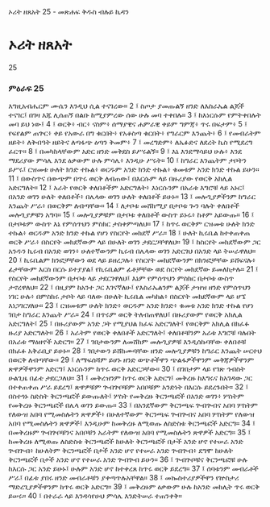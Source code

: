 ﻿
 ኦሪት ዘጸአት 25 - መጽሐፍ ቅዱስ ብሉይ ኪዳን
# ኦሪት ዘጸአት
25
### ምዕራፍ 25
እግዚአብሔርም ሙሴን እንዲህ ሲል ተናገረው።
2 ፤ ስጦታ ያመጡልኝ ዘንድ ለእስራኤል ልጆች ተናገር፤ በገዛ እጁ ሊሰጠኝ በልቡ ከሚያምረው ሰው ሁሉ መባ ተቀበሉ።
3 ፤ ከእነርሱም የምትቀበሉት መባ ይህ ነው፤
4 ፤ ወርቅ፥ ብር፥ ናስም፥ ሰማያዊና ሐምራዊ ቀይም ግምጃ፥ ጥሩ በፍታም፥
5 ፤ የፍየልም ጠጕር፥ ቀይ የአውራ በግ ቁርበት፥ የአቆስጣ ቁርበት፥ የግራርም እንጨት፥
6 ፤ የመብራትም ዘይት፥ ለቅብዓት ዘይትና ለጣፋጭ ዕጣን ቅመም፥
7 ፤ መረግድም፥ ለኤፉድና ለደረት ኪስ የሚደረግ ፈርጥ።
8 ፤ በመካከላቸውም አድር ዘንድ መቅደስ ይሥሩልኝ።
9 ፤ እኔ እንደማሳይህ ሁሉ፥ እንደ ማደሪያው ምሳሌ እንደ ዕቃውም ሁሉ ምሳሌ፥ እንዲሁ ሥሩት።
10 ፤ ከግራር እንጨትም ታቦትን ይሥሩ፤ ርዝመቱ ሁለት ክንድ ተኩል፥ ወርዱም አንድ ክንድ ተኩል፥ ቁመቱም አንድ ክንድ ተኩል ይሁን።
11 ፤ በውስጥና በውጭም በጥሩ ወርቅ ለብጠው፤ በእርሱም ላይ በዙሪያው የወርቅ አክሊል አድርግለት።
12 ፤ አራት የወርቅ ቀለበቶችም አድርግለት፥ እነርሱንም በአራቱ እግሮቹ ላይ አኑር፤ በአንድ ወገን ሁለት ቀለበቶች፥ በሌላው ወገን ሁለት ቀለበቶች ይሁኑ።
13 ፤ መሎጊያዎችንም ከግራር እንጨት ሥራ፥ በወርቅም ለብጣቸው።
14 ፤ ለታቦቱ መሸከሚያ በታቦቱ ጐን ባሉት ቀለበቶች መሎጊያዎቹን አግባ።
15 ፤ መሎጊያዎቹም በታቦቱ ቀለበቶች ውስጥ ይኑሩ፥ ከቶም አይውጡ።
16 ፤ በታቦቱም ውስጥ እኔ የምሰጥህን ምስክር ታስቀምጣለህ።
17 ፤ ከጥሩ ወርቅም ርዝመቱ ሁለት ክንድ ተኩል፥ ወርዱም አንድ ክንድ ተኩል የሆነ የስርየት መክደኛ ሥራ።
18 ፤ ሁለት ኪሩቤል ከተቀጠቀጠ ወርቅ ሥራ፥ በስርየት መክደኛውም ላይ በሁለት ወገን ታደርጋቸዋለህ።
19 ፤ ከስርየት መክደኛውም ጋር አንዱን ኪሩብ በአንድ ወገን፥ ሁለተኛውንም ኪሩብ በሌላው ወገን አድርገህ በአንድ ላይ ትሠራዋለህ።
20 ፤ ኪሩቤልም ክንፎቻቸውን ወደ ላይ ይዘረጋሉ፥ የስርየት መክደኛውንም በክንፎቻቸው ይሸፍናሉ፥ ፊታቸውም እርስ በርሱ ይተያያል፤ የኪሩቤልም ፊቶቻቸው ወደ ስርየት መክደኛው ይመለከታሉ።
21 ፤ የስርየት መክደኛውንም በታቦቱ ላይ ታደርገዋለህ፤ እኔም የምሰጥህን ምስክር በታቦቱ ውስጥ ታኖረዋለህ።
22 ፤ በዚያም ከአንተ ጋር እገናኛለሁ፤ የእስራኤልንም ልጆች ታዝዝ ዘንድ የምሰጥህን ነገር ሁሉ፥ በምስክሩ ታቦት ላይ ባለው በሁለት ኪሩቤል መካከል፥ በስርየት መክደኛውም ላይ ሆኜ እነጋገርሃለሁ።
23 ፤ ርዝመቱም ሁለት ክንድ፥ ወርዱም አንድ ክንድ፥ ቁመቱ አንድ ክንድ ተኩል የሆነ ገበታ ከግራር እንጨት ሥራ።
24 ፤ በጥሩም ወርቅ ትለብጠዋለህ፤ በዙሪያውም የወርቅ አክሊል አድርግለት፤
25 ፤ በዙሪያውም አንድ ጋት የሚያህል ክፈፍ አድርግለት፤ የወርቅም አክሊል በክፈፉ ዙሪያ አድርግለት።
26 ፤ አራትም የወርቅ ቀለበቶች አድርግለት፤ ቀለበቶቹንም አራቱ እግሮቹ ባሉበት በአራቱ ማዕዘኖች አድርግ።
27 ፤ ገበታውንም ለመሸከም መሎጊያዎቹ እንዲሰኩባቸው ቀለበቶቹ በክፈፉ አቅራቢያ ይሁኑ።
28 ፤ ገበታውን ይሸከሙባቸው ዘንድ መሎጊያዎቹን ከግራር እንጨት ሠርተህ በወርቅ ለብጣቸው።
29 ፤ ለማፍሰሻም ይሆኑ ዘንድ ወጭቶችዋን ጭልፋዎችዋንም መቅጃዎችዋንም ጽዋዎችዋንም አድርግ፤ እነርሱንም ከጥሩ ወርቅ አድርጋቸው።
30 ፤ በገበታም ላይ የገጽ ኅብስት ሁልጊዜ በፊቴ ታደርጋለህ።
31 ፤ መቅረዝንም ከጥሩ ወርቅ አድርግ፤ መቅረዙ ከእግሩና ከአገዳው ጋር በተቀጠቀጠ ሥራ ይደረግ፤ ጽዋዎቹም ጕብጕቦቹም አበቦቹም አንድነት በእርሱ ይደረጉበት።
32 ፤ በስተጎኑ ስድስት ቅርንጫፎች ይውጡለት፤ ሦስት የመቅረዙ ቅርንጫፎች በአንድ ወገን፥ ሦስትም የመቅረዙ ቅርንጫፎች በሌላ ወገን ይውጡ።
33 ፤ በአንደኛውም ቅርንጫፍ ጕብጕብና አበባ ሦስትም የለውዝ አበባ የሚመስሉትን ጽዋዎች፥ በሁለተኛውም ቅርንጫፍ ጕብጕብና አበባ ሦስትም የለውዝ አበባ የሚመስሉትን ጽዋዎች፤ እንዲሁም ከመቅረዙ ለሚወጡ ለስድስቱ ቅርንጫፎች አድርግ።
34 ፤ በመቅረዙም ጕብጕቦቹንና አበቦቹን አራትም የለውዝ አበባ የሚመስሉትን ጽዋዎች አድርግ።
35 ፤ ከመቅረዙ ለሚወጡ ለስድስቱ ቅርንጫፎች ከሁለት ቅርንጫፎች በታች አንድ ሆኖ የተሠራ አንድ ጕብጕብ፥ ከሁለትም ቅርንጫፎች በታች አንድ ሆኖ የተሠራ አንድ ጕብጕብ፥ ደግሞ ከሁለት ቅርንጫፎች በታች አንድ ሆኖ የተሠራ አንድ ጕብጕብ ይሁን።
36 ፤ ጕብጕቦቹና ቅርንጫፎቹ ሁሉ ከእርሱ ጋር አንድ ይሁኑ፤ ሁሉም አንድ ሆኖ ከተቀረጸ ከጥሩ ወርቅ ይደረግ።
37 ፤ ሰባቱንም መብራቶች ሥራ፤ በፊቱ ያበሩ ዘንድ መብራቶቹን ያቀጣጥሉአቸዋል።
38 ፤ መኰስተሪያዎችዋን የኵስታሪ ማድረጊያዎችዋንም ከጥሩ ወርቅ አድርግ።
39 ፤ መቅረዙም ዕቃውም ሁሉ ከአንድ መክሊት ጥሩ ወርቅ ይሠሩ።
40 ፤ በተራራ ላይ እንዳሳየሁህ ምሳሌ እንድትሠራ ተጠንቀቅ። 

